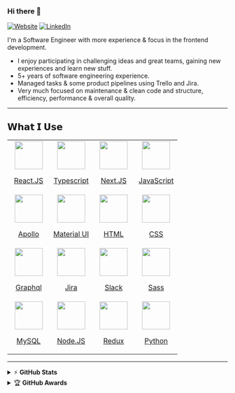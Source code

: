 ### Hi there 👋

[![Website][WEBSITE_BADGE]][WEBSITE_URL]
[![LinkedIn][LINKEDIN_BADGE]][LINKEDIN_URL]

I'm a Software Engineer with more experience & focus in the frontend development.

- I enjoy participating in challenging ideas and great teams, gaining new experiences and learn new stuff.
- 5+ years of software engineering experience.
- Managed tasks & some product pipelines using Trello and Jira.
- Very much focused on maintenance & clean code and structure, efficiency, performance & overall quality.
---

<p align="center">
  
## 𝗪𝗵𝗮𝘁 𝗜 𝗨𝘀𝗲

<table>
  <tbody>
    <tr valign="top">
     <td width="25%" align="center">
        <img height="64px" src="https://cdn.svgporn.com/logos/react.svg">
        <p>
          <a target="_blank" href="https://reactjs.org" rel="noopener noreferrer">
            React.JS
          </a>
        </p>
      </td>
      <td width="25%" align="center">
         <img height="64px" style={padding-top: 10px; padding-bottom: 10px;} src="https://cdn.svgporn.com/logos/typescript.svg">
          <p>
            <a target="_blank" href="https://www.typescriptlang.org" rel="noopener noreferrer">
              Typescript
            </a>
          </p>
      </td>
      <td width="25%" align="center">
        <img height="64px" src="https://cdn.svgporn.com/logos/nextjs.svg">
        <p>
            <a target="_blank" href="https://nextjs.org" rel="noopener noreferrer">
              Next.JS
            </a>
          </p>
      </td>
      <td width="25%" align="center">
        <img height="64px" src="https://cdn.svgporn.com/logos/javascript.svg">
        <p>
            <a target="_blank" href="https://developer.mozilla.org/en-US/docs/Web/JavaScript" rel="noopener noreferrer">
              JavaScript
            </a>
          </p>
      </td>
    </tr>
    <tr valign="top">
      <td width="25%" align="center">
        <img height="64px" src="https://cdn.svgporn.com/logos/apollostack.svg">
        <p>
            <a target="_blank" href="https://www.apollographql.com/docs/" rel="noopener noreferrer">
              Apollo
            </a>
          </p>
      </td>
      <td width="25%" align="center">
        <img height="64px" src="https://cdn.svgporn.com/logos/material-ui.svg">
        <p>
            <a target="_blank" href="https://mui.com/" rel="noopener noreferrer">
              Material UI
            </a>
          </p>
      </td>
      <td width="25%" align="center">
        <img height="64px" src="https://cdn.svgporn.com/logos/html-5.svg">
        <p>
            <a target="_blank" href="https://developer.mozilla.org/en-US/docs/Web/HTML" rel="noopener noreferrer">
              HTML
            </a>
          </p>
      </td>
      <td width="25%" align="center">
        <img height="64px" src="https://cdn.svgporn.com/logos/css-3.svg">
        <p>
            <a target="_blank" href="https://developer.mozilla.org/en-US/docs/Web/CSS" rel="noopener noreferrer">
              CSS
            </a>
          </p>
      </td>
    </tr>
    <tr valign="top">
      <td width="25%" align="center">
        <img height="64px" src="https://cdn.svgporn.com/logos/graphql.svg">
        <p>
            <a target="_blank" href="https://graphql.org/" rel="noopener noreferrer">
              Graphql
            </a>
          </p>
      </td>
       <td width="25%" align="center">
        <img height="64px" src="https://cdn.svgporn.com/logos/jira.svg">
         <p>
            <a target="_blank" href="https://www.atlassian.com/software/jira" rel="noopener noreferrer">
              Jira
            </a>
          </p>
      </td>
      <td width="25%" align="center">
        <img height="64px" src="https://cdn.svgporn.com/logos/slack.svg">
        <p>
            <a target="_blank" href="https://slack.com/" rel="noopener noreferrer">
              Slack
            </a>
          </p>
      </td>
      <td width="25%" align="center">
         <img height="64px" src="https://cdn.svgporn.com/logos/sass.svg">
        <p>
            <a target="_blank" href="https://sass-lang.com/" rel="noopener noreferrer">
              Sass
            </a>
          </p>
      </td>
    </tr>
    <tr valign="top">
      <td width="25%" align="center">
        <img height="64px" src="https://cdn.svgporn.com/logos/mysql.svg">
        <p>
            <a target="_blank" href="https://www.mysql.com/" rel="noopener noreferrer">
              MySQL
            </a>
          </p>
      </td>
       <td width="25%" align="center">
        <img height="64px" src="https://cdn.svgporn.com/logos/nodejs.svg">
         <p>
            <a target="_blank" href="https://nodejs.org/" rel="noopener noreferrer">
              Node.JS
            </a>
          </p>
      </td>
      <td width="25%" align="center">
        <img height="64px" src="https://cdn.svgporn.com/logos/redux.svg">
        <p>
            <a target="_blank" href="https://redux.js.org/" rel="noopener noreferrer">
              Redux
            </a>
          </p>
      </td>
      <td width="25%" align="center">
         <img height="64px" src="https://cdn.svgporn.com/logos/python.svg">
        <p>
            <a target="_blank" href="https://www.python.org/" rel="noopener noreferrer">
              Python
            </a>
          </p>
      </td>
    </tr>
  </tbody>
</table>
</p>

---

[GITHUB_PROFILE_URI]: https://github.com/amrendranath
[GITHUB_STATS_IMG]: https://github-readme-stats.vercel.app/api?username=amrendranath&hide_border=true&show_icons=true&count_private=true&theme=algolia
[TOP_LANGS_IMG]: https://github-readme-stats.vercel.app/api/top-langs/?username=amrendranath&hide_border=true&theme=algolia&layout=compact

<details>
    <summary>&#9889 <b>GitHub Stats</b></summary><br/>

[![Github Stats][GITHUB_STATS_IMG]][GITHUB_PROFILE_URI]
[![Top Langs][TOP_LANGS_IMG]][GITHUB_PROFILE_URI]

</details>

<details>
    <summary>&#127942 <b>GitHub Awards</b></summary><br/>

![Github Trophy](https://github-profile-trophy.vercel.app/?username=amrendranath)

</details>

[WEBSITE_BADGE]: https://img.shields.io/static/v1?label=Website&logo=google-chrome&style=flat&color=informational&logoColor=white&message=amrendranath.dev
[WEBSITE_URL]: https://amrendranath.dev

[LINKEDIN_BADGE]: https://img.shields.io/static/v1?label=LinkedIn&logo=linkedin&style=flat&color=blue&logoColor=white&message=amrendranath
[LINKEDIN_URL]: https://www.linkedin.com/in/amrendranath
